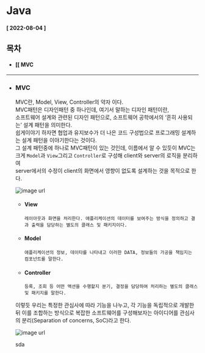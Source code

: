 # Java 
  
  #### [ 2022-08-04 ]  
  
  ## 목차  
  * #### [[ MVC
    
      
---------------------------------------------------------------------------------------------------------------------------------------------------
  
* ### MVC  

  MVC란, Model, View, Controller의 약자 이다.  
  MVC패턴은 디자인패턴 중 하나인데, 여기서 말하는 디자인 패턴이란,  
  소프트웨어 설계와 관련된 디자인 패턴으로, 소프트웨어 공학에서의 ‘흔히 사용되는’ 설계 패턴을 의미한다.  
  쉽게이야기 하자면 협업과 유지보수가 더 나은 코드 구성법으로 프로그래밍 설계하는 설계 패턴을 이야기한다는 것이다.  
  그 설계 패턴중에 하나로 MVC패턴이 있는 것인데, 이름에서 알 수 있듯이 MVC는  
  크게 ```Model```과 ```View```그리고 ```Controller```로 구성해 client와 server의 로직을 분리하여   
  server에서의 수정이 client의 화면에서 영향이 없도록 설계하는 것을 목적으로 한다.  
  
  ![image url](https://github.com/12OneTwo12/TIL/blob/main/Java/mvc_role_diagram.png?raw=true)  
    
  * #### View  

        레이아웃과 화면을 처리한다. 애플리케이션의 데이터를 보여주는 방식을 정의하고 결과 출력을 담당하는 별도의 클래스 및 패키지이다.
        
  * #### Model

        애플리케이션의 정보, 데이타를 나타내고 이러한 DATA, 정보들의 가공을 책임지는 컴포넌트를 말한다.  
          
  * #### Controller  

        등록, 조회 등 어떤 액션을 수행할지 분기, 결정을 담당하여 처리하는 별도의 클래스 및 패키지를 말한다.  
          
  
  이렇듯 우리는 특정한 관심사에 따라 기능을 나누고, 각 기능을 독립적으로 개발한 뒤 
  이를 조합하는 방식으로 복잡한 소프트웨어를 구성해보자는 아이디어를 관심사의 분리(Separation of concerns, SoC)라고 한다.  
    
  ![image url](https://github.com/12OneTwo12/TIL/blob/main/Java/img%20(2).png?raw=true)  
    
  sda

